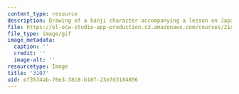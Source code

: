 ```yaml
---
content_type: resource
description: Drawing of a kanji character accompanying a lesson on Japanese.
file: https://ol-ocw-studio-app-production.s3.amazonaws.com/courses/21g-504-japanese-iv-spring-2009/ef3534ab76e338c8b18f23e7d3184856_3107.gif
file_type: image/gif
image_metadata:
  caption: ''
  credit: ''
  image-alt: ''
resourcetype: Image
title: '3107'
uid: ef3534ab-76e3-38c8-b18f-23e7d3184856
---
```

